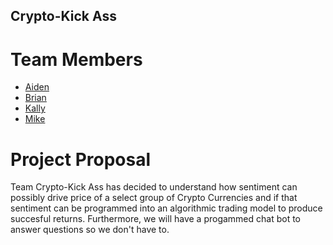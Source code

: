 ## Crypto-Kick Ass

# Team Members
* [Aiden](https://umn.bootcampcontent.com/aidxn)
* [Brian](https://umn.bootcampcontent.com/MrIrrelevant)
* [Kally](https://umn.bootcampcontent.com/klb0215)
* [Mike](https://umn.bootcampcontent.com/mvigoren34)

# Project Proposal
Team Crypto-Kick Ass has decided to understand how sentiment can possibly drive price of a select group of Crypto Currencies and if that sentiment 
can be programmed into an algorithmic trading model to produce succesful returns.  Furthermore, we will have a progammed chat bot to answer questions
so we don't have to.
